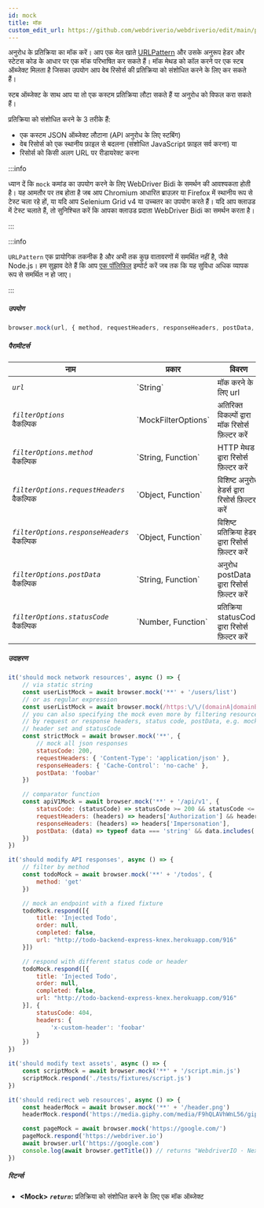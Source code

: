 ```yaml
---
id: mock
title: मॉक
custom_edit_url: https://github.com/webdriverio/webdriverio/edit/main/packages/webdriverio/src/commands/browser/mock.ts
---
```


अनुरोध के प्रतिक्रिया का मॉक करें। आप एक मेल खाते [URLPattern](https://developer.mozilla.org/en-US/docs/Web/API/URLPattern) और उसके अनुरूप हेडर और स्टेटस कोड के आधार पर एक मॉक परिभाषित कर सकते हैं। मॉक मेथड को कॉल करने पर एक स्टब ऑब्जेक्ट मिलता है जिसका उपयोग आप वेब रिसोर्स की प्रतिक्रिया को संशोधित करने के लिए कर सकते हैं।

स्टब ऑब्जेक्ट के साथ आप या तो एक कस्टम प्रतिक्रिया लौटा सकते हैं या अनुरोध को विफल करा सकते हैं।

प्रतिक्रिया को संशोधित करने के 3 तरीके हैं:
- एक कस्टम JSON ऑब्जेक्ट लौटाना (API अनुरोध के लिए स्टबिंग)
- वेब रिसोर्स को एक स्थानीय फ़ाइल से बदलना (संशोधित JavaScript फ़ाइल सर्व करना) या
- रिसोर्स को किसी अलग URL पर रीडायरेक्ट करना

:::info

ध्यान दें कि `mock` कमांड का उपयोग करने के लिए WebDriver Bidi के समर्थन की आवश्यकता होती है। यह आमतौर पर तब होता है जब आप Chromium आधारित ब्राउज़र या Firefox में स्थानीय रूप से टेस्ट चला रहे हों, या यदि आप Selenium Grid v4 या उच्चतर का उपयोग करते हैं। यदि आप क्लाउड में टेस्ट चलाते हैं, तो सुनिश्चित करें कि आपका क्लाउड प्रदाता WebDriver Bidi का समर्थन करता है।

:::

:::info

`URLPattern` एक प्रायोगिक तकनीक है और अभी तक कुछ वातावरणों में समर्थित नहीं है, जैसे Node.js।
हम सुझाव देते हैं कि आप [एक पॉलिफिल](https://www.npmjs.com/package/urlpattern-polyfill) इम्पोर्ट करें जब तक कि यह सुविधा अधिक व्यापक रूप से समर्थित न हो जाए।

:::

##### उपयोग

```js
browser.mock(url, { method, requestHeaders, responseHeaders, postData, statusCode })
```

##### पैरामीटर्स

<table>
  <thead>
    <tr>
      <th>नाम</th><th>प्रकार</th><th>विवरण</th>
    </tr>
  </thead>
  <tbody>
    <tr>
      <td><code><var>url</var></code></td>
      <td>`String`</td>
      <td>मॉक करने के लिए url</td>
    </tr>
    <tr>
      <td><code><var>filterOptions</var></code><br /><span className="label labelWarning">वैकल्पिक</span></td>
      <td>`MockFilterOptions`</td>
      <td>अतिरिक्त विकल्पों द्वारा मॉक रिसोर्स फ़िल्टर करें</td>
    </tr>
    <tr>
      <td><code><var>filterOptions.method</var></code><br /><span className="label labelWarning">वैकल्पिक</span></td>
      <td>`String, Function`</td>
      <td>HTTP मेथड द्वारा रिसोर्स फ़िल्टर करें</td>
    </tr>
    <tr>
      <td><code><var>filterOptions.requestHeaders</var></code><br /><span className="label labelWarning">वैकल्पिक</span></td>
      <td>`Object, Function`</td>
      <td>विशिष्ट अनुरोध हेडर्स द्वारा रिसोर्स फ़िल्टर करें</td>
    </tr>
    <tr>
      <td><code><var>filterOptions.responseHeaders</var></code><br /><span className="label labelWarning">वैकल्पिक</span></td>
      <td>`Object, Function`</td>
      <td>विशिष्ट प्रतिक्रिया हेडर्स द्वारा रिसोर्स फ़िल्टर करें</td>
    </tr>
    <tr>
      <td><code><var>filterOptions.postData</var></code><br /><span className="label labelWarning">वैकल्पिक</span></td>
      <td>`String, Function`</td>
      <td>अनुरोध postData द्वारा रिसोर्स फ़िल्टर करें</td>
    </tr>
    <tr>
      <td><code><var>filterOptions.statusCode</var></code><br /><span className="label labelWarning">वैकल्पिक</span></td>
      <td>`Number, Function`</td>
      <td>प्रतिक्रिया statusCode द्वारा रिसोर्स फ़िल्टर करें</td>
    </tr>
  </tbody>
</table>

##### उदाहरण

```js title="mock.js"
it('should mock network resources', async () => {
    // via static string
    const userListMock = await browser.mock('**' + '/users/list')
    // or as regular expression
    const userListMock = await browser.mock(/https:\/\/(domainA|domainB)\.com\/.+/)
    // you can also specifying the mock even more by filtering resources
    // by request or response headers, status code, postData, e.g. mock only responses with specific
    // header set and statusCode
    const strictMock = await browser.mock('**', {
        // mock all json responses
        statusCode: 200,
        requestHeaders: { 'Content-Type': 'application/json' },
        responseHeaders: { 'Cache-Control': 'no-cache' },
        postData: 'foobar'
    })

    // comparator function
    const apiV1Mock = await browser.mock('**' + '/api/v1', {
        statusCode: (statusCode) => statusCode >= 200 && statusCode <= 203,
        requestHeaders: (headers) => headers['Authorization'] && headers['Authorization'].startsWith('Bearer '),
        responseHeaders: (headers) => headers['Impersonation'],
        postData: (data) => typeof data === 'string' && data.includes('foo')
    })
})

it('should modify API responses', async () => {
    // filter by method
    const todoMock = await browser.mock('**' + '/todos', {
        method: 'get'
    })

    // mock an endpoint with a fixed fixture
    todoMock.respond([{
        title: 'Injected Todo',
        order: null,
        completed: false,
        url: "http://todo-backend-express-knex.herokuapp.com/916"
    }])

    // respond with different status code or header
    todoMock.respond([{
        title: 'Injected Todo',
        order: null,
        completed: false,
        url: "http://todo-backend-express-knex.herokuapp.com/916"
    }], {
        statusCode: 404,
        headers: {
            'x-custom-header': 'foobar'
        }
    })
})

it('should modify text assets', async () => {
    const scriptMock = await browser.mock('**' + '/script.min.js')
    scriptMock.respond('./tests/fixtures/script.js')
})

it('should redirect web resources', async () => {
    const headerMock = await browser.mock('**' + '/header.png')
    headerMock.respond('https://media.giphy.com/media/F9hQLAVhWnL56/giphy.gif')

    const pageMock = await browser.mock('https://google.com/')
    pageMock.respond('https://webdriver.io')
    await browser.url('https://google.com')
    console.log(await browser.getTitle()) // returns "WebdriverIO · Next-gen browser and mobile automation test framework for Node.js"
})
```

##### रिटर्न्स

- **&lt;Mock&gt;**
            **<code><var>return</var></code>:**                                                प्रतिक्रिया को संशोधित करने के लिए एक मॉक ऑब्जेक्ट